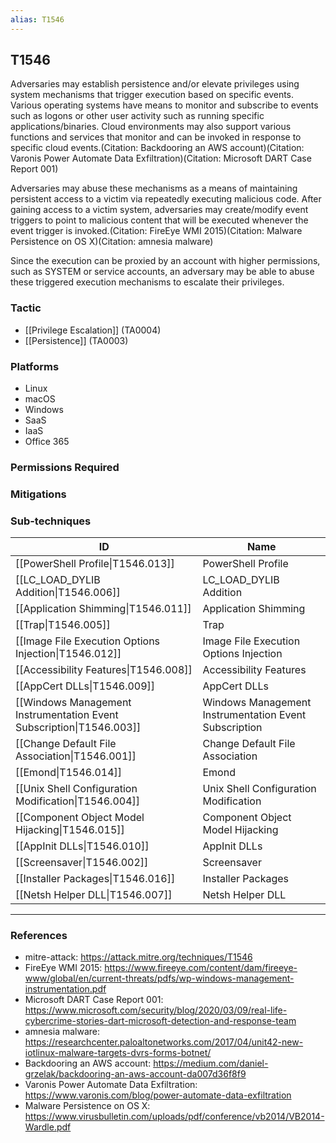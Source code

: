 ```yaml
---
alias: T1546
---
```


## T1546

Adversaries may establish persistence and/or elevate privileges using system mechanisms that trigger execution based on specific events. Various operating systems have means to monitor and subscribe to events such as logons or other user activity such as running specific applications/binaries. Cloud environments may also support various functions and services that monitor and can be invoked in response to specific cloud events.(Citation: Backdooring an AWS account)(Citation: Varonis Power Automate Data Exfiltration)(Citation: Microsoft DART Case Report 001)

Adversaries may abuse these mechanisms as a means of maintaining persistent access to a victim via repeatedly executing malicious code. After gaining access to a victim system, adversaries may create/modify event triggers to point to malicious content that will be executed whenever the event trigger is invoked.(Citation: FireEye WMI 2015)(Citation: Malware Persistence on OS X)(Citation: amnesia malware)

Since the execution can be proxied by an account with higher permissions, such as SYSTEM or service accounts, an adversary may be able to abuse these triggered execution mechanisms to escalate their privileges. 


### Tactic
- [[Privilege Escalation]] (TA0004)
- [[Persistence]] (TA0003)

### Platforms
- Linux
- macOS
- Windows
- SaaS
- IaaS
- Office 365

### Permissions Required

### Mitigations

### Sub-techniques

| ID | Name |
| --- | --- |
| [[PowerShell Profile\|T1546.013]] | PowerShell Profile |
| [[LC_LOAD_DYLIB Addition\|T1546.006]] | LC_LOAD_DYLIB Addition |
| [[Application Shimming\|T1546.011]] | Application Shimming |
| [[Trap\|T1546.005]] | Trap |
| [[Image File Execution Options Injection\|T1546.012]] | Image File Execution Options Injection |
| [[Accessibility Features\|T1546.008]] | Accessibility Features |
| [[AppCert DLLs\|T1546.009]] | AppCert DLLs |
| [[Windows Management Instrumentation Event Subscription\|T1546.003]] | Windows Management Instrumentation Event Subscription |
| [[Change Default File Association\|T1546.001]] | Change Default File Association |
| [[Emond\|T1546.014]] | Emond |
| [[Unix Shell Configuration Modification\|T1546.004]] | Unix Shell Configuration Modification |
| [[Component Object Model Hijacking\|T1546.015]] | Component Object Model Hijacking |
| [[AppInit DLLs\|T1546.010]] | AppInit DLLs |
| [[Screensaver\|T1546.002]] | Screensaver |
| [[Installer Packages\|T1546.016]] | Installer Packages |
| [[Netsh Helper DLL\|T1546.007]] | Netsh Helper DLL |


---
### References

- mitre-attack: https://attack.mitre.org/techniques/T1546
- FireEye WMI 2015: https://www.fireeye.com/content/dam/fireeye-www/global/en/current-threats/pdfs/wp-windows-management-instrumentation.pdf
- Microsoft DART Case Report 001: https://www.microsoft.com/security/blog/2020/03/09/real-life-cybercrime-stories-dart-microsoft-detection-and-response-team
- amnesia malware: https://researchcenter.paloaltonetworks.com/2017/04/unit42-new-iotlinux-malware-targets-dvrs-forms-botnet/
- Backdooring an AWS account: https://medium.com/daniel-grzelak/backdooring-an-aws-account-da007d36f8f9
- Varonis Power Automate Data Exfiltration: https://www.varonis.com/blog/power-automate-data-exfiltration
- Malware Persistence on OS X: https://www.virusbulletin.com/uploads/pdf/conference/vb2014/VB2014-Wardle.pdf

